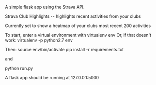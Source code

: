 A simple flask app using the Strava API. 

Strava Club Highlights -- highlights recent activities from your clubs

Currently set to show a heatmap of your clubs most recent 200 activities

To start, enter a virtual environment with 
virtualenv env
Or, if that doesn't work:
virtualenv -p python2.7 env

Then:
source env/bin/activate
pip install -r requirements.txt

and

python run.py

A flask app should be running at 127.0.0.1:5000 

